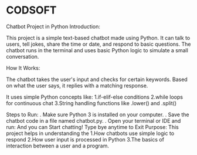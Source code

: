 # CODSOFT
Chatbot Project in Python
 Introduction:
 
This project is a simple text-based chatbot made using Python.
It can talk to users, tell jokes, share the time or date, and respond to basic questions.
The chatbot runs in the terminal and uses basic Python logic to simulate a small conversation.

How It Works:

The chatbot takes the user's input and checks for certain keywords.
Based on what the user says, it replies with a matching response.

It uses simple Python concepts like:
1.if-elif-else conditions
2.while loops for continuous chat
3.String handling functions like .lower() and .split()

 Steps to Run:
. Make sure Python 3 is installed on your computer.
. Save the chatbot code in a file named chatbot.py.
. Open your terminal or IDE and run:
 And you can Start chatting! 
 Type bye anytime to Exit
 Purpose:
This project helps in understanding the
1.How chatbots use simple logic to respond
2.How user input is processed in Python
3.The basics of interaction between a user and a program.
